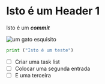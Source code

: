 # Isto é um Header 1

Isto é um _**commit**_

![um gato esquisito](https://octodex.github.com/images/yaktocat.png)

``` Python
print ("Isto é um teste")
```

- [ ] Criar uma task list
- [ ] Colocar uma segunda entrada
- [ ] E uma terceira

